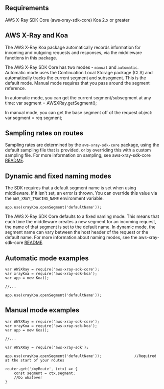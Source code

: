 
## Requirements

  AWS X-Ray SDK Core (aws-xray-sdk-core)
  Koa 2.x or greater

## AWS X-Ray and Koa

The AWS X-Ray Koa package automatically records information for incoming and outgoing
requests and responses, via the middleware functions in this package.

The AWS X-Ray SDK Core has two modes - `manual` and `automatic`.
Automatic mode uses the Continuation Local Storage package (CLS) and automatically
tracks the current segment and subsegment. This is the default mode.
Manual mode requires that you pass around the segment reference.

In automatic mode, you can get the current segment/subsegment at any time:
    var segment = AWSXRay.getSegment();

In manual mode, you can get the base segment off of the request object:
    var segment = req.segment;

## Sampling rates on routes

Sampling rates are determined by the `aws-xray-sdk-core` package, using the default
sampling file that is provided, or by overriding this with a custom sampling file.
For more information on sampling, see aws-xray-sdk-core [README](https://github.com/aws/aws-xray-sdk-node/tree/master/packages/core/README.md).

## Dynamic and fixed naming modes

The SDK requires that a default segment name is set when using middleware.
If it isn't set, an error is thrown. You can override this value via the `AWS_XRAY_TRACING_NAME`
environment variable.

    app.use(xrayKoa.openSegment('defaultName'));

The AWS X-Ray SDK Core defaults to a fixed naming mode. This means that each time the middleware creates a new segment for an incoming request,
the name of that segment is set to the default name. In dynamic mode, the segment name can vary between the host header of the request or the default name.
For more information about naming modes, see the aws-xray-sdk-core [README](https://github.com/aws/aws-xray-sdk-node/tree/master/packages/core/README.md).

## Automatic mode examples

    var AWSXRay = require('aws-xray-sdk-core');
    var xrayKoa = require('aws-xray-sdk-koa');
    var app = new Koa();

    //...

    app.use(xrayKoa.openSegment('defaultName'));

## Manual mode examples

    var AWSXRay = require('aws-xray-sdk-core');
    var xrayKoa = require('aws-xray-sdk-koa');
    var app = new Koa();

    //...

    var AWSXRay = require('aws-xray-sdk');

    app.use(xrayKoa.openSegment('defaultName'));               //Required at the start of your routes
    
    router.get('/myRoute', (ctx) => {
        const segment = ctx.segment;
        //Do whatever 
    }
    

